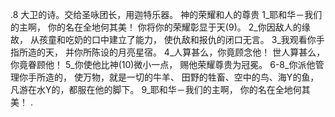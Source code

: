 .8 
大卫的诗。交给圣咏团长，用迦特乐器。 
神的荣耀和人的尊贵 
1_耶和华－我们的主啊， 
你的名在全地何其美！ 
你将你的荣耀彰显于天(9)。 
2_你因敌人的缘故， 
从孩童和吃奶的口中建立了能力， 
使仇敌和报仇的闭口无言。 
3_我观看你手指所造的天， 
并你所陈设的月亮星宿。 
4_人算甚么，你竟顾念他！ 
世人算甚么，你竟眷顾他！ 
5_你使他比神(10)微小一点， 
赐他荣耀尊贵为冠冕。 
6-8_你派他管理你手所造的， 
使万物，就是一切的牛羊、 
田野的牲畜、空中的鸟、海Y的鱼， 
凡游在水Y的，都服在他的脚下。 
9_耶和华－我们的主啊， 
你的名在全地何其美！ 
.